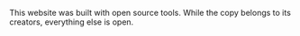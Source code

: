 
This website was built with open source tools. While the copy belongs to its creators, everything else is open.
